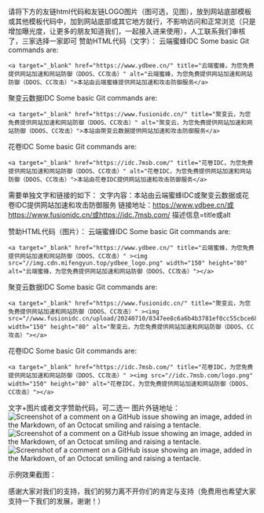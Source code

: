请将下方的友链html代码和友链LOGO图片（图可选，见图），放到网站底部模板或其他模板代码中，加到网站底部或其它地方就行，不影响访问和正常浏览（只是增加曝光度，让更多的朋友知道我们，一起接入进来使用），人工联系我们审核了，三家选择一家即可
赞助HTML代码（文字）：
云端蜜蜂IDC
Some basic Git commands are:
```
<a target="_blank" href="https://www.ydbee.cn/" title="云端蜜蜂，为您免费提供网站加速和网站防御（DDOS、CC攻击）" alt="云端蜜蜂，为您免费提供网站加速和网站防御（DDOS、CC攻击）">本站由云端蜜蜂提供网站加速和攻击防御服务</a>
```
聚变云数据IDC
Some basic Git commands are:
```
<a target="_blank" href="https://www.fusionidc.cn/" title="聚变云，为您免费提供网站加速和网站防御（DDOS、CC攻击）" alt="聚变云，为您免费提供网站加速和网站防御（DDOS、CC攻击）">本站由聚变云数据提供网站加速和攻击防御服务</a>
```
花卷IDC
Some basic Git commands are:
```
<a target="_blank" href="https://idc.7msb.com/" title="花卷IDC，为您免费提供网站加速和网站防御（DDOS、CC攻击）" alt="花卷IDC，为您免费提供网站加速和网站防御（DDOS、CC攻击）">本站由花卷IDC提供网站加速和攻击防御服务</a>
```

需要单独文字和链接的如下：
文字内容：本站由云端蜜蜂IDC或聚变云数据或花卷IDC提供网站加速和攻击防御服务
链接地址：https://www.ydbee.cn/或https://www.fusionidc.cn/或https://idc.7msb.com/
描述信息=title或alt


赞助HTML代码（图片）：
云端蜜蜂IDC
Some basic Git commands are:
```
<a target="_blank" href="https://www.ydbee.cn/" title="云端蜜蜂，为您免费提供网站加速和网站防御（DDOS、CC攻击）" ><img src="//img.cdn.mifengyun.top/ydbee_logo.png" width="150" height="80" alt="云端蜜蜂，为您免费提供网站加速和网站防御（DDOS、CC攻击）"></a>
```
聚变云数据IDC
Some basic Git commands are:
```
<a target="_blank" href="https://www.fusionidc.cn/" title="聚变云，为您免费提供网站加速和网站防御（DDOS、CC攻击）" ><img src="//www.fusionidc.cn/upload/20240710/8347ee8c6a6b4b3781ef0cc55cbce68c.png" width="150" height="80" alt="聚变云，为您免费提供网站加速和网站防御（DDOS、CC攻击）"></a>
```
花卷IDC
Some basic Git commands are:
```
<a target="_blank" href="https://idc.7msb.com/" title="花卷IDC，为您免费提供网站加速和网站防御（DDOS、CC攻击）" ><img src="//idc.7msb.com/logo.png" width="150" height="80" alt="花卷IDC，为您免费提供网站加速和网站防御（DDOS、CC攻击）"></a>
```
文字+图片或者文字赞助代码，可二选一 
图片外链地址：
![Screenshot of a comment on a GitHub issue showing an image, added in the Markdown, of an Octocat smiling and raising a tentacle.](https://img.cdn.mifengyun.top/ydbee_logo.png)
![Screenshot of a comment on a GitHub issue showing an image, added in the Markdown, of an Octocat smiling and raising a tentacle.](https://www.fusionidc.cn/upload/20240710/8347ee8c6a6b4b3781ef0cc55cbce68c.png)
![Screenshot of a comment on a GitHub issue showing an image, added in the Markdown, of an Octocat smiling and raising a tentacle.](https://idc.7msb.com/logo.png)

示例效果截图：

感谢大家对我们的支持，我们的努力离不开你们的肯定与支持（免费用也希望大家支持一下我们的发展，谢谢！）
